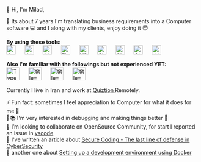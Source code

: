 👋 Hi, I'm Milad,

 🧞 Its about 7 years I'm translating business requirements into a Computer software 💻 and I along with my clients, enjoy doing it 😇 

<b>By using these tools: </b>
<br>
<img alt="JavaScript" title="JavaScript" src="https://user-images.githubusercontent.com/1680157/87443764-4af82c80-c5cc-11ea-82c2-c368ee12cf6d.png" height="24">
&nbsp;&nbsp;&nbsp;&nbsp;
<img alt=" title=" title="Node.js" src="https://user-images.githubusercontent.com/1680157/87443758-4a5f9600-c5cc-11ea-8f63-92e126a1145b.png" height="24">
&nbsp;&nbsp;&nbsp;&nbsp;
<img alt=" title=" title="PostgreSQL" src="https://cdn.iconscout.com/icon/free/png-256/postgresql-11-1175122.png" height="24">
&nbsp;&nbsp;&nbsp;&nbsp;
<img alt="Flutter" title="Docker" src="https://files.virgool.io/upload/users/201814/posts/pkyizzvm5tod/nuunumtkusdi.png" height="24">
&nbsp;&nbsp;&nbsp;&nbsp;
<img alt="VS Code" title="VS Code" src="https://user-images.githubusercontent.com/1680157/87443751-492e6900-c5cc-11ea-9854-f82d4d921133.png" height="24">
&nbsp;&nbsp;&nbsp;&nbsp;
<img alt="Git" title="Git" src="https://user-images.githubusercontent.com/1680157/87443755-49c6ff80-c5cc-11ea-954a-579f7c72873a.png" height="24">
&nbsp;&nbsp;&nbsp;&nbsp;
<img alt="Git" title="Splunk" src="https://encrypted-tbn0.gstatic.com/images?q=tbn:ANd9GcQ5z8Mf5B52l1fmwJa4GlQIY_J25psbPgDKxQ&usqp=CAU" height="24">
&nbsp;&nbsp;&nbsp;&nbsp;
<img alt="Git" title="RedHat-based Linux Server" src="https://www.wapt.fr/en/doc/_images/redhat.png" height="24">
&nbsp;&nbsp;&nbsp;&nbsp;
<img alt=" title=" title="Sublime Text 3" src="https://icons.iconarchive.com/icons/papirus-team/papirus-apps/256/sublime-text-icon.png" height="24">

<b>Also I'm familiar with the followings but not experienced YET:</b>
<br>
<img alt="TypeScript" title="TypeScript" src="https://user-images.githubusercontent.com/1680157/87443766-4af82c80-c5cc-11ea-8a13-a651f150fa99.png" height="34">
&nbsp;&nbsp;&nbsp;&nbsp;
<img alt=" title=" title="AWS Lambda" src="https://miro.medium.com/max/13334/1*RJs-ufPYhfbJaugiKtoOZA.png" height="34">
&nbsp;&nbsp;&nbsp;&nbsp;
<img alt=" title=" title="MongoDB" src="https://cdn.iconscout.com/icon/free/png-256/mongodb-2-1175137.png" height="34">
&nbsp;&nbsp;&nbsp;&nbsp;
<img alt=" title=" title="GraphQL" src="https://cdn.jsdelivr.net/npm/graphql-playground-react/build/logo.png" height="34">


Currently I live in Iran and work at <a href="https://cafebazaar.ir/app/com.akaf.quiztion?l=en"> Quiztion </a> Remotely.

⚡ Fun fact: sometimes I feel appreciation to Computer for what it does for me 🤗
<br>
🧑📚 I'm very interested in debugging and making things better 🥲
<br>
🤝 I’m looking to collaborate on OpenSource Community, for start I reported an issue in <a href="https://github.com/microsoft/vscode/issues/116155">vscode</a>
<br>
📝 I've written an article about <a href="https://www.linkedin.com/pulse/secure-coding-last-line-defense-cybersecurity-milad-mehdizade/">Secure Coding - The last line of defense in CyberSecurity</a>
<br>
📝 another one about <a href="https://www.linkedin.com/pulse/running-redis-postgres-docker-cheat-sheet-milad-mehdizade">Setting up a development environment using Docker</a>
